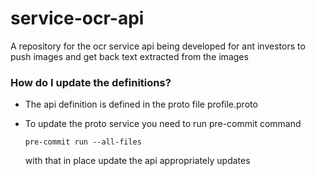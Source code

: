 # service-ocr-api

A repository for the  ocr service api being developed
for ant investors to push images and get back text extracted from the images

### How do I update the definitions? ###

* The api definition is defined in the proto file profile.proto
* To update the proto service you need to run pre-commit command

  `pre-commit run --all-files`

  with that in place update the api appropriately updates
